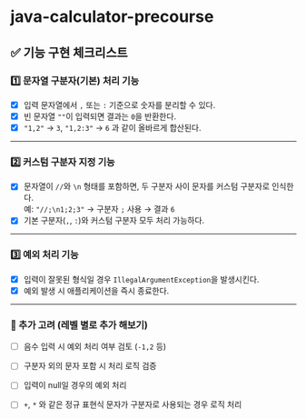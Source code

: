 # java-calculator-precourse

## ✅ 기능 구현 체크리스트

### 1️⃣ 문자열 구분자(기본) 처리 기능

- [x] 입력 문자열에서 `,` 또는 `:` 기준으로 숫자를 분리할 수 있다.
- [x] 빈 문자열 `""`이 입력되면 결과는 `0`을 반환한다.
- [x] `"1,2"` → `3`, `"1,2:3"` → `6` 과 같이 올바르게 합산된다.

---

### 2️⃣ 커스텀 구분자 지정 기능

- [x] 문자열이 `//`와 `\n` 형태를 포함하면, 두 구분자 사이 문자를 커스텀 구분자로 인식한다.  
  예: `"//;\n1;2;3"` → 구분자 `;` 사용 → 결과 `6`
- [x] 기본 구분자(`,`, `:`)와 커스텀 구분자 모두 처리 가능하다.

---

### 3️⃣ 예외 처리 기능

- [x] 입력이 잘못된 형식일 경우 `IllegalArgumentException`을 발생시킨다.
- [x] 예외 발생 시 애플리케이션을 즉시 종료한다.

---

### 🧪 추가 고려 (레벨 별로 추가 해보기)

- [ ] 음수 입력 시 예외 처리 여부 검토 (`-1,2` 등)
- [ ] 구분자 외의 문자 포함 시 처리 로직 검증
- [ ] 입력이 null일 경우의 예외 처리
- [ ] `+`, `*` 와 같은 정규 표현식 문자가 구분자로 사용되는 경우 로직 처리


